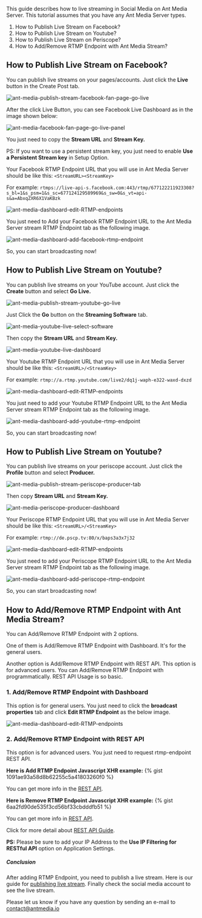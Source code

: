 This guide describes how to live streaming in Social Media on Ant Media Server. This tutorial assumes that you have any Ant Media Server types.

1. How to Publish Live Stream on Facebook?
2. How to Publish Live Stream on Youtube?
3. How to Publish Live Stream on Periscope?
4. How to Add/Remove RTMP Endpoint with Ant Media Stream?

## How to Publish Live Stream on Facebook?

You can <span>publish live streams</span> on your pages/accounts. Just click the <strong>Live</strong> button in the Create Post tab.

<img src="https://antmedia.io/wp-content/uploads/2020/10/ant-media-facebook-fan-page-go-live.png" alt="ant-media-publish-stream-facebook-fan-page-go-live" title="ant-media-publish-stream-facebook-fan-page-go-live" />

After the click Live Button, you can see Facebook Live Dashboard as in the image shown below:

<img src="https://antmedia.io/wp-content/uploads/2020/10/ant-media-facebook-fan-page-go-live-panel.png" alt="ant-media-facebook-fan-page-go-live-panel" title="ant-media-facebook-fan-page-go-live-panel" />

You just need to copy the <strong>Stream URL</strong> and <strong>Stream Key.</strong>

PS: If you want to use a persistent stream key, you just need to enable <strong>Use a Persistent Stream key</strong> in Setup Option.

Your Facebook RTMP Endpoint URL that you will use in Ant Media Server should be like this: <code>&lt;StreamURL&gt;&lt;StreamKey&gt;</code>

For example: <code>rtmps://live-api-s.facebook.com:443/rtmp/677122211923308?s_bl=1&amp;s_psm=1&amp;s_sc=677124129589969&amp;s_sw=0&amp;s_vt=api-s&amp;a=AbxqZXR6X1VaKBzk</code>

<img src="https://antmedia.io/wp-content/uploads/2020/10/ant-media-dashboard-edit-RTMP-endpoints.png" alt="ant-media-dashboard-edit-RTMP-endpoints" title="ant-media-dashboard-edit-RTMP-endpoints" />

You just need to Add your Facebook RTMP Endpoint URL to the Ant Media Server stream RTMP Endpoint tab as the following image.

<img src="https://antmedia.io/wp-content/uploads/2020/10/ant-media-dashboard-add-facebook-rtmp-endpoint.png" alt="ant-media-dashboard-add-facebook-rtmp-endpoint" title="ant-media-dashboard-add-facebook-rtmp-endpoint" />

So, you can start broadcasting now!

## How to Publish Live Stream on Youtube?

You can <span>publish live streams</span> on your YouTube account. Just click the <strong>Create</strong> button and select <strong>Go Live.</strong>

<img src="https://antmedia.io/wp-content/uploads/2020/10/ant-media-youtube-go-live.png" alt="ant-media-publish-stream-youtube-go-live" title="ant-media-publish-stream-youtube-go-live" />

Just Click the <strong>Go</strong> button on the <strong>Streaming Software</strong> tab.

<img src="https://antmedia.io/wp-content/uploads/2020/10/ant-media-youtube-live-select-software.png" alt="ant-media-youtube-live-select-software" title="ant-media-youtube-live-select-software" />

Then copy the <strong>Stream URL</strong> and <strong>Stream Key.</strong>

<img src="https://antmedia.io/wp-content/uploads/2020/10/ant-media-youtube-live-dashboard.png" alt="ant-media-youtube-live-dashboard" title="ant-media-youtube-live-dashboard" />

Your Youtube RTMP Endpoint URL that you will use in Ant Media Server should be like this: <code>&lt;StreamURL&gt;/&lt;StreamKey&gt;</code>

For example: <code>rtmp://a.rtmp.youtube.com/live2/dq1j-waph-e322-waxd-dxzd</code>

<img src="https://antmedia.io/wp-content/uploads/2020/10/ant-media-dashboard-edit-RTMP-endpoints.png" alt="ant-media-dashboard-edit-RTMP-endpoints" />

You just need to add your Youtube RTMP Endpoint URL to the Ant Media Server stream RTMP Endpoint tab as the following image.

<img src="https://antmedia.io/wp-content/uploads/2020/10/ant-media-dashboard-add-youtube-rtmp-endpoint.png" alt="ant-media-dashboard-add-youtube-rtmp-endpoint"  title="ant-media-dashboard-add-youtube-rtmp-endpoint" />

So, you can start broadcasting now!

## How to Publish Live Stream on Youtube?

You can <span>publish live stream</span>s on your periscope account. Just click the <strong>Profile</strong> button and select <strong>Producer.</strong>

<img src="https://antmedia.io/wp-content/uploads/2020/10/ant-media-periscope-producer-tab.png" alt="ant-media-publish-stream-periscope-producer-tab"  title="ant-media-publish-stream-periscope-producer-tab" />

Then copy <strong>Stream URL</strong> and <strong>Stream Key.</strong>

<img src="https://antmedia.io/wp-content/uploads/2020/10/ant-media-periscope-producer-dashboard.png" alt="ant-media-periscope-producer-dashboard" title="ant-media-periscope-producer-dashboard" />

Your Periscope RTMP Endpoint URL that you will use in Ant Media Server should be like this: <code>&lt;StreamURL&gt;/&lt;StreamKey&gt;</code>

For example: <code>rtmp://de.pscp.tv:80/x/baps3a3x7j32</code>

<img src="https://antmedia.io/wp-content/uploads/2020/10/ant-media-dashboard-edit-RTMP-endpoints.png" alt="ant-media-dashboard-edit-RTMP-endpoints" />

You just need to add your Periscope RTMP Endpoint URL to the Ant Media Server stream RTMP Endpoint tab as the following image.

<img src="https://antmedia.io/wp-content/uploads/2020/10/ant-media-dashboard-add-periscope-rtmp-endpoint.png" alt="ant-media-dashboard-add-periscope-rtmp-endpoint" title="ant-media-dashboard-add-periscope-rtmp-endpoint" />

So, you can start broadcasting now!

## How to Add/Remove RTMP Endpoint with Ant Media Stream?
You can Add/Remove RTMP Endpoint with 2 options.

One of them is Add/Remove RTMP Endpoint with Dashboard. It's for the general users.

Another option is Add/Remove RTMP Endpoint with REST API. This option is for advanced users. You can Add/Remove RTMP Endpoint with programmatically. REST API Usage is so basic.

### 1. Add/Remove RTMP Endpoint with Dashboard
This option is for general users. You just need to click the <strong>broadcast properties</strong> tab and click <strong>Edit RTMP Endpoint</strong> as the below image.

<img src="https://antmedia.io/wp-content/uploads/2020/10/ant-media-dashboard-edit-RTMP-endpoints.png" alt="ant-media-dashboard-edit-RTMP-endpoints" title="ant-media-dashboard-edit-RTMP-endpoints" />

### 2. Add/Remove RTMP Endpoint with REST API
This option is for advanced users. You just need to request rtmp-endpoint REST API.

<strong>Here is Add RTMP Endpoint Javascript XHR example:</strong>
{% gist 1091ae93a58d8b62255c5a41803260f0 %}

<script src="https://gist.github.com/SelimEmre/1091ae93a58d8b62255c5a41803260f0.js"></script>

You can get more info in the <a href="https://antmedia.io/rest/#/BroadcastRestService/addEndpointV3" target="_blank" >REST API</a>.

<strong>Here is Remove RTMP Endpoint Javascript XHR example:</strong>
{% gist 6aa2fd90de535f3cd56bf33cbdddfb51 %}

You can get more info in <a href="https://antmedia.io/rest/#/BroadcastRestService/removeEndpointV2" target="_blank" rel="noopener noreferrer">REST API</a>.

Click for more detail about <a href="https://github.com/ant-media/Ant-Media-Server/wiki/REST-Guide" target="_blank" rel="noopener noreferrer">REST API Guide</a>.

<strong>PS:</strong> Please be sure to add your IP Address to the <strong>Use IP Filtering for RESTful API</strong> option on Application Settings.
<h5>Conclusion</h5>
After adding RTMP Endpoint, you need to publish a live stream. Here is our guide for <a href="https://github.com/ant-media/Ant-Media-Server/wiki/Publishing-Live-Streams" target="_blank" rel="noopener noreferrer">publishing live stream</a>. Finally check the social media account to see the live stream.

Please let us know if you have any question by sending an e-mail to contact@antmedia.io
